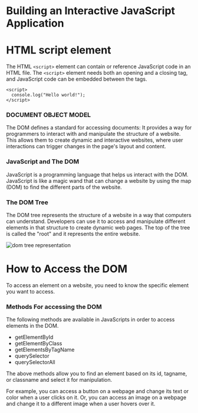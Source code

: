 Building an Interactive JavaScript Application
=================================================

 HTML script element
========================
The HTML `<script>` element can contain or reference JavaScript code in an HTML file. 
The `<script>` element needs both an opening and a closing tag, and JavaScript code 
can be embedded between the tags.

```
<script>
  console.log("Hello world!");
</script>
```

### DOCUMENT OBJECT MODEL

The DOM defines a standard for accessing documents:
It provides a way for programmers to interact with and 
manipulate the structure of a website. This allows them to create 
dynamic and interactive websites, where user interactions can trigger 
changes in the page's layout and content.

### JavaScript and The DOM
JavaScript is a programming language that helps us interact with the DOM.
JavaScript is like a magic wand that can change a website by 
using the map (DOM) to find the different parts of the website.

### The DOM Tree
The DOM tree represents the structure of a website in a way that 
computers can understand. Developers can use it to access and manipulate 
different elements in that structure to create dynamic web pages.
The top of the tree is called the "root" and it represents the entire website.

![dom tree representation](https://www.freecodecamp.org/news/content/images/2023/01/DOM-tree-5.png)


How to Access the DOM
======================
To access an element on a website, you need to know the 
specific element you want to access.

### Methods For accessing the DOM
The following methods are available in JavaScripts in order 
to access elements in the DOM.
* getElementById
* getElementByClass 
* getElementsByTagName
* querySelector 
* querySelectorAll

The above methods allow you to find an element based on its id, tagname, 
or classname and select it for manipulation.

For example, you can access a button on a webpage and change its text or 
color when a user clicks on it. Or, you can access an image on a webpage 
and change it to a different image when a user hovers over it.